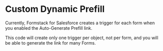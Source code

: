 # Custom Dynamic Prefill

Currently, Formstack for Salesforce creates a trigger for each form when you enabled the Auto-Generate Prefill link.

This code will create only one trigger per object, not per form, and you will be able to generate the link for many Forms.



